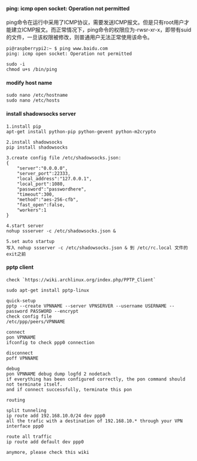 #### ping: icmp open socket: Operation not permitted

ping命令在运行中采用了ICMP协议，需要发送ICMP报文。但是只有root用户才能建立ICMP报文。而正常情况下，ping命令的权限应为-rwsr-xr-x，即带有suid的文件，一旦该权限被修改，则普通用户无法正常使用该命令。

	pi@raspberrypi2:~ $ ping www.baidu.com
	ping: icmp open socket: Operation not permitted

	sudo -i
	chmod u+s /bin/ping

#### modify host name

	sudo nano /etc/hostname
	sudo nano /etc/hosts

#### install shadowsocks server

	1.install pip
	apt-get install python-pip python-gevent python-m2crypto

	2.install shadowsocks
	pip install shadowsocks
	
	3.create config file /etc/shadowsocks.json:
	{
		"server":"0.0.0.0",
		"server_port":22333,
		"local_address":"127.0.0.1",
		"local_port":1080,
		"password":"passwordhere",
		"timeout":300,
		"method":"aes-256-cfb",
		"fast_open":false,
		"workers":1
	}

	4.start server
	nohup ssserver -c /etc/shadowsocks.json &

	5.set auto startup
	写入 nohup ssserver -c /etc/shadowsocks.json & 到 /etc/rc.local 文件的exit之前 

#### pptp client
	
	check `https://wiki.archlinux.org/index.php/PPTP_Client`
	
	sudo apt-get install pptp-linux
	
	quick-setup
	pptp --create VPNNAME --server VPNSERVER --username USERNAME --password PASSWORD --encrypt
	check config file
	/etc/ppp/peers/VPNNAME
	
	connect
	pon VPNNAME
	ifconfig to check ppp0 connection

	disconnect
	poff VPNNAME

	debug
	pon VPNNAME debug dump logfd 2 nodetach
	if everything has been configured correctly, the pon command should not terminate itself.
	and if connect successfully, terminate this pon

	routing
	
	split tunneling
	ip route add 192.168.10.0/24 dev ppp0
	all the trafic with a destination of 192.168.10.* through your VPN interface ppp0

	route all traffic
	ip route add default dev ppp0
	
	anymore, please check this wiki
